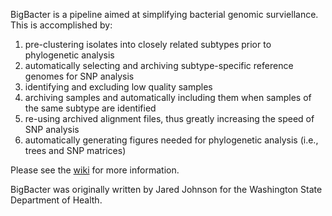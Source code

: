 BigBacter is a pipeline aimed at simplifying bacterial genomic surviellance.
This is accomplished by:
1) pre-clustering isolates into closely related subtypes prior to phylogenetic analysis
2) automatically selecting and archiving subtype-specific reference genomes for SNP analysis
3) identifying and excluding low quality samples
4) archiving samples and automatically including them when samples of the same subtype are identified
5) re-using archived alignment files, thus greatly increasing the speed of SNP analysis
6) automatically generating figures needed for phylogenetic analysis (i.e., trees and SNP matrices)

Please see the [wiki](https://github.com/DOH-JDJ0303/bigbacter-nf/wiki) for more information.

BigBacter was originally written by Jared Johnson for the Washington State Department of Health.
